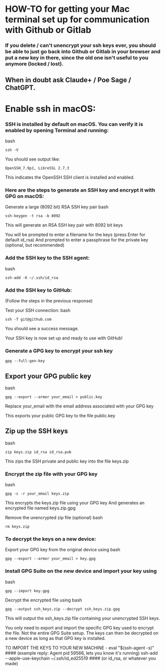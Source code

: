 # HOW-TO for getting your Mac terminal set up for communication with Github or Gitlab
### If you delete / can't unencrypt your ssh keys ever, you should be able to just go back into Github or Gitlab in your browser and put a new key in there, since the old one isn't useful to you anymore (locked / lost).
## When in doubt ask Claude+ / Poe Sage / ChatGPT.

# Enable ssh in macOS:

### SSH is installed by default on macOS. You can verify it is enabled by opening Terminal and running:
bash

```
ssh -V
``` 

You should see output like:

```
OpenSSH_7.9p1, LibreSSL 2.7.3
```

This indicates the OpenSSH SSH client is installed and enabled.

### Here are the steps to generate an SSH key and encrypt it with GPG on macOS:

Generate a large (8092 bit) RSA SSH key pair
bash

```
ssh-keygen -t rsa -b 8092
```

This will generate an RSA SSH key pair with 8092 bit keys

You will be prompted to enter a filename for the keys (press Enter for default id_rsa)
And prompted to enter a passphrase for the private key (optional, but recommended)

### Add the SSH key to the SSH agent:
bash

```
ssh-add -K ~/.ssh/id_rsa 
```

### Add the SSH key to GitHub:
(Follow the steps in the previous response)

Test your SSH connection:
bash

```
ssh -T git@github.com
```

You should see a success message.

Your SSH key is now set up and ready to use with GitHub!


### Generate a GPG key to encrypt your ssh key

```
gpg --full-gen-key
```

## Export your GPG public key
bash

```
gpg --export --armor your_email > public.key
```

Replace your_email with the email address associated with your GPG key

This exports your public GPG key to the file public.key

## Zip up the SSH keys
bash

```
zip keys.zip id_rsa id_rsa.pub 
```

This zips the SSH private and public key into the file keys.zip

### Encrypt the zip file with your GPG key
bash

```
gpg -c -r your_email keys.zip  
```

This encrypts the keys.zip file using your GPG key
And generates an encrypted file named keys.zip.gpg

Remove the unencrypted zip file (optional)
bash

```
rm keys.zip  
```

### To decrypt the keys on a new device:

Export your GPG key from the original device using
bash

```
gpg --export --armor your_email > key.gpg
```

### Install GPG Suite on the new device and import your key using
bash

```
gpg --import key.gpg  
```

Decrypt the encrypted file using
bash

```
gpg --output ssh_keys.zip --decrypt ssh_keys.zip.gpg  
```

This will output the ssh_keys.zip file containing your unencrypted SSH keys.

You only need to export and import the specific GPG key used to encrypt the file. Not the entire GPG Suite setup.
The keys can then be decrypted on a new device as long as that GPG key is installed.

TO IMPORT THE KEYS TO YOUR NEW MACHINE - 
eval "$(ssh-agent -s)"
      #### (example reply: Agent pid 59566, lets you know it's running)
ssh-add --apple-use-keychain ~/.ssh/id_ed25519
      #### (or id_rsa, or whatever you made)
